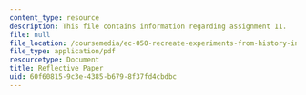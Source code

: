```yaml
---
content_type: resource
description: This file contains information regarding assignment 11.
file: null
file_location: /coursemedia/ec-050-recreate-experiments-from-history-inform-the-future-from-the-past-galileo-january-iap-2010/60f608159c3e4385b6798f37fd4cbdbc_MITEC_050IAP10_assn11.pdf
file_type: application/pdf
resourcetype: Document
title: Reflective Paper
uid: 60f60815-9c3e-4385-b679-8f37fd4cbdbc
---
```


